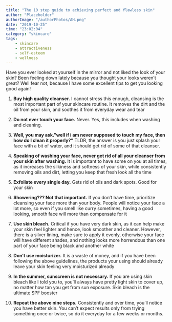 ```yaml
---
title: "The 10 step guide to achieving perfect and flawless skin"
author: "Placeholder"
authorImage: "/authorPhotos/AH.png"
date: "2019-10-25"
time: "23:02:04"
category: "skincare"
tags: 
    - skincare
    - attractiveness
    - self-esteem
    - wellness
---
```

Have you ever looked at yourself in the mirror and not liked the look of your skin? Been feeling down lately because you thought your looks weren’t great? Well fear not, because I have some excellent tips to get you looking good again!  
  

  
1. **Buy high quality cleanser.** I cannot stress this enough, cleansing is the most important part of your skincare routine. It removes the dirt and the oil from your skin, and soothes it from everyday wear and tear  


2. **Do not ever touch your face.** Never. Yes, this includes when washing and cleaning.  


3. **Well, you may ask.”well if i am never supposed to touch my face, then how do I clean it properly?”** TLDR, the answer is you just splash your face with a bit of water, and it should get rid of some of that cleanser.    


4. **Speaking of washing your face, never get rid of all your cleanser from your skin after washing.** It is important to have some on you at all times, as it increases the silkiness and softness of your skin, while consistently removing oils and dirt, letting you keep that fresh look all the time  


5. **Exfoliate every single day.** Gets rid of oils and dark spots. Good for your skin  


6. **Showering??? Not that important.** If you don’t have time, prioritize cleansing your face more than your body. People will notice your face a lot more, so even if you smell like curry sometimes, having a good looking, smooth face will more than compensate for it  


7. **Use skin bleach.** Critical if you have very dark skin, as it can help make your skin feel lighter and hence, look smoother and cleaner. However, there is a silver lining, make sure to apply it evenly, otherwise your face will have different shades, and nothing looks more horrendous than one part of your face being black and another white  


8. **Don’t use moisturizer.** It is a waste of money, and if you have been following the above guidelines, the products your using should already leave your skin feeling very moisturized already  


9. **In the summer, sunscreen is not necessary.** If you are using skin bleach like I told you to, you’ll always have pretty light skin to cover up, no matter how tan you get from sun exposure. Skin bleach is the ultimate SPF booster  


10. **Repeat the above nine steps.** Consistently and over time, you’ll notice you have better skin. You can’t expect results only from trying something once or twice, so do it everyday for a few weeks or months.  
  


